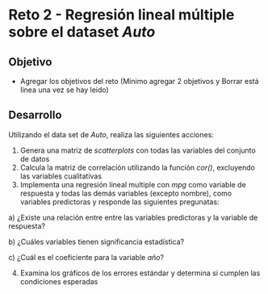 # Reto 2 - Regresión lineal múltiple sobre el dataset *Auto*

## Objetivo

* Agregar los objetivos del reto (Mínimo agregar 2 objetivos y Borrar está linea una vez se hay leido)

## Desarrollo

Utilizando el data set de *Auto*, realiza las siguientes acciones: 

1. Genera una matriz de _scatterplots_ con todas las variables del conjunto de datos
2. Calcula la matriz de correlación utilizando la función _cor()_, excluyendo las variables cualitativas 
3. Implementa una regresión lineal multiple con _mpg_ como variable de respuesta y todas las demás variables (excepto nombre), como variables predictoras y responde las siguientes pregunatas: 

  a) ¿Existe una relación entre entre las variables predictoras y la variable de respuesta?
  
  b) ¿Cuáles variables tienen significancia estadística?
  
  c) ¿Cuál es el coeficiente para la variable _año_?

4. Examina los gráficos de los errores estándar y determina si cumplen las condiciones esperadas
